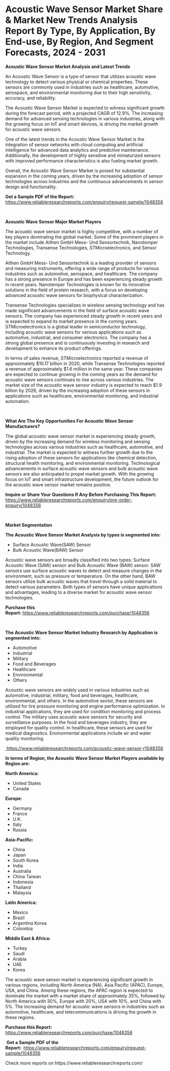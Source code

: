 <p><h1>Acoustic Wave Sensor Market Share & Market New Trends Analysis Report By Type, By Application, By End-use, By Region, And Segment Forecasts, 2024 - 2031</h1></p><p><strong>Acoustic Wave Sensor Market Analysis and Latest Trends</strong></p>
<p><p>An Acoustic Wave Sensor is a type of sensor that utilizes acoustic wave technology to detect various physical or chemical properties. These sensors are commonly used in industries such as healthcare, automotive, aerospace, and environmental monitoring due to their high sensitivity, accuracy, and reliability.</p><p>The Acoustic Wave Sensor Market is expected to witness significant growth during the forecast period, with a projected CAGR of 12.9%. The increasing demand for advanced sensing technologies in various industries, along with the growing focus on IoT and smart devices, is driving the market growth for acoustic wave sensors.</p><p>One of the latest trends in the Acoustic Wave Sensor Market is the integration of sensor networks with cloud computing and artificial intelligence for advanced data analytics and predictive maintenance. Additionally, the development of highly sensitive and miniaturized sensors with improved performance characteristics is also fueling market growth.</p><p>Overall, the Acoustic Wave Sensor Market is poised for substantial expansion in the coming years, driven by the increasing adoption of sensor technologies across industries and the continuous advancements in sensor design and functionality.</p></p>
<p><strong>Get a Sample PDF of the Report:&nbsp;</strong> <a href="https://www.reliableresearchreports.com/enquiry/request-sample/1048356">https://www.reliableresearchreports.com/enquiry/request-sample/1048356</a></p>
<p>&nbsp;</p>
<p><strong>Acoustic Wave Sensor Major Market Players</strong></p>
<p><p>The acoustic wave sensor market is highly competitive, with a number of key players dominating the global market. Some of the prominent players in the market include Althen GmbH Mess- Und Sensortechnik, Nanotemper Technologies, Transense Technologies, STMicroelectronics, and Sensor Technology. </p><p>Althen GmbH Mess- Und Sensortechnik is a leading provider of sensors and measuring instruments, offering a wide range of products for various industries such as automotive, aerospace, and healthcare. The company has a strong presence in Europe and has been experiencing steady growth in recent years. Nanotemper Technologies is known for its innovative solutions in the field of protein research, with a focus on developing advanced acoustic wave sensors for biophysical characterization.</p><p>Transense Technologies specializes in wireless sensing technology and has made significant advancements in the field of surface acoustic wave sensors. The company has experienced steady growth in recent years and is expected to expand its market presence in the coming years. STMicroelectronics is a global leader in semiconductor technology, including acoustic wave sensors for various applications such as automotive, industrial, and consumer electronics. The company has a strong global presence and is continuously investing in research and development to enhance its product offerings.</p><p>In terms of sales revenue, STMicroelectronics reported a revenue of approximately $10.17 billion in 2020, while Transense Technologies reported a revenue of approximately $1.6 million in the same year. These companies are expected to continue growing in the coming years as the demand for acoustic wave sensors continues to rise across various industries. The market size of the acoustic wave sensor industry is expected to reach $1.9 billion by 2026, driven by the increasing adoption of these sensors in applications such as healthcare, environmental monitoring, and industrial automation.</p></p>
<p>&nbsp;</p>
<p><strong>What Are The Key Opportunities For Acoustic Wave Sensor Manufacturers?</strong></p>
<p><p>The global acoustic wave sensor market is experiencing steady growth, driven by the increasing demand for wireless monitoring and sensing technologies across various industries such as healthcare, automotive, and industrial. The market is expected to witness further growth due to the rising adoption of these sensors for applications like chemical detection, structural health monitoring, and environmental monitoring. Technological advancements in surface acoustic wave sensors and bulk acoustic wave sensors are also anticipated to propel market growth. With the growing focus on IoT and smart infrastructure development, the future outlook for the acoustic wave sensor market remains positive.</p></p>
<p><strong>Inquire or Share Your Questions If Any Before Purchasing This Report:</strong> <a href="https://www.reliableresearchreports.com/enquiry/pre-order-enquiry/1048356">https://www.reliableresearchreports.com/enquiry/pre-order-enquiry/1048356</a></p>
<p>&nbsp;</p>
<p><strong>Market Segmentation</strong></p>
<p><strong>The Acoustic Wave Sensor Market Analysis by types is segmented into:</strong></p>
<p><ul><li>Surface Acoustic Wave(SAW) Sensor</li><li>Bulk Acoustic Wave(BAW) Sensor</li></ul></p>
<p><p>Acoustic wave sensors are broadly classified into two types: Surface Acoustic Wave (SAW) sensor and Bulk Acoustic Wave (BAW) sensor. SAW sensors use surface acoustic waves to detect and measure changes in the environment, such as pressure or temperature. On the other hand, BAW sensors utilize bulk acoustic waves that travel through a solid material to detect various parameters. Both types of sensors have unique applications and advantages, leading to a diverse market for acoustic wave sensor technologies.</p></p>
<p><strong>Purchase this Report:&nbsp;</strong><a href="https://www.reliableresearchreports.com/purchase/1048356">https://www.reliableresearchreports.com/purchase/1048356</a></p>
<p>&nbsp;</p>
<p><strong>The Acoustic Wave Sensor Market Industry Research by Application is segmented into:</strong></p>
<p><ul><li>Automotive</li><li>Industrial</li><li>Military</li><li>Food and Beverages</li><li>Healthcare</li><li>Environmental</li><li>Others</li></ul></p>
<p><p>Acoustic wave sensors are widely used in various industries such as automotive, industrial, military, food and beverages, healthcare, environmental, and others. In the automotive sector, these sensors are utilized for tire pressure monitoring and engine performance optimization. In industrial applications, they are used for condition monitoring and process control. The military uses acoustic wave sensors for security and surveillance purposes. In the food and beverages industry, they are employed for quality control. In healthcare, these sensors are used for medical diagnostics. Environmental applications include air and water quality monitoring.</p></p>
<p><a href="https://www.reliableresearchreports.com/acoustic-wave-sensor-r1048356">&nbsp;https://www.reliableresearchreports.com/acoustic-wave-sensor-r1048356</a></p>
<p><strong>In terms of Region, the Acoustic Wave Sensor Market Players available by Region are:</strong></p>
<p>
    <p> <strong> North America: </strong>
        <ul>
            <li>United States</li>
            <li>Canada</li>
        </ul>
        </p> 
    <p> <strong> Europe: </strong>
        <ul>
            <li>Germany</li>
            <li>France</li>
            <li>U.K.</li>
            <li>Italy</li>
            <li>Russia</li>
        </ul>
        </p> 
    <p> <strong> Asia-Pacific: </strong>
        <ul>
            <li>China</li>
            <li>Japan</li>
            <li>South Korea</li>
            <li>India</li>
            <li>Australia</li>
            <li>China Taiwan</li>
            <li>Indonesia</li>
            <li>Thailand</li>
            <li>Malaysia</li>
        </ul>
        </p> 
    <p> <strong> Latin America: </strong>
        <ul>
            <li>Mexico</li>
            <li>Brazil</li>
            <li>Argentina Korea</li>
            <li>Colombia</li>
        </ul>
        </p> 
    <p> <strong> Middle East & Africa: </strong>
        <ul>
            <li>Turkey</li>
            <li>Saudi</li>
            <li>Arabia</li>
            <li>UAE</li>
            <li>Korea</li>
        </ul>
    </p>
    </p>
<p><p>The acoustic wave sensor market is experiencing significant growth in various regions, including North America (NA), Asia Pacific (APAC), Europe, USA, and China. Among these regions, the APAC region is expected to dominate the market with a market share of approximately 35%, followed by North America with 30%, Europe with 20%, USA with 10%, and China with 5%. The increasing demand for acoustic wave sensors in industries such as automotive, healthcare, and telecommunications is driving the growth in these regions.</p></p>
<p><strong>Purchase this Report: </strong><a href="https://www.reliableresearchreports.com/purchase/1048356">https://www.reliableresearchreports.com/purchase/1048356</a></p>
<p>&nbsp;<strong>Get a Sample PDF of the Report:&nbsp;&nbsp;</strong><a href="https://www.reliableresearchreports.com/enquiry/request-sample/1048356">https://www.reliableresearchreports.com/enquiry/request-sample/1048356</a></p>
<p><strong></strong></p>
<p>Check more reports on https://www.reliableresearchreports.com/</p>